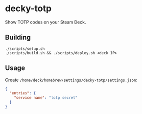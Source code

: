 # decky-totp

Show TOTP codes on your Steam Deck.

## Building

```shell
./scripts/setup.sh
./scripts/build.sh && ./scripts/deploy.sh <deck IP>
```

## Usage

Create `/home/deck/homebrew/settings/decky-totp/settings.json`:

```json
{
  "entries": {
    "service name": "totp secret"
  }
}
```
